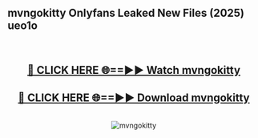 <h2>mvngokitty Onlyfans Leaked New Files (2025) ueo1o</h2>
<br>
<div align="center">
<h2><a href="https://mediafiles.top/mvngokitty&ref=git" rel="nofollow">🔴 CLICK HERE 🌐==►► Watch mvngokitty</a></h2>
<h2><a href="https://mediafiles.top/mvngokitty&ref=git" rel="nofollow">🔴 CLICK HERE 🌐==►► Download mvngokitty</a></h2>
<br>
<a href="https://mediafiles.top/mvngokitty&ref=git" rel="nofollow" data-target="animated-image.originalLink"><img src="https://i.ibb.co.com/xMMVF88/686577567.gif" alt="mvngokitty" style="max-width: 100%; display: inline-block;" data-target="animated-image.originalImage"></a>
</div>
<br>
<br>